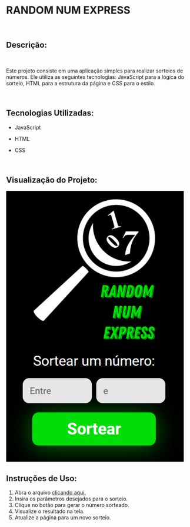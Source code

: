<h1> RANDOM NUM EXPRESS </h1>
<br>
<h2>Descrição:</h2>
<br>
<p>Este projeto consiste em uma aplicação simples para realizar sorteios de números. Ele utiliza as seguintes tecnologias: JavaScript para a lógica do sorteio, HTML para a estrutura da página e CSS para o estilo.</p>
<br>
<h2>Tecnologias Utilizadas:</h2>

- JavaScript

- HTML
  
- CSS
  
<br>

<h2>Visualização do Projeto:</h2>
<img src="assets/screen-project.png" alt="Project-image">
<br>
<h2>Instruções de Uso:</h2>
<ol>
  <li>Abra o arquivo <a href="https://davialexandreh.github.io/Random-Num-Express/"> clicando aqui.</a></li>
  <li>Insira os parâmetros desejados para o sorteio.</li>
  <li>Clique no botão para gerar o número sorteado.</li>
  <li>Visualize o resultado na tela.</li>
  <li>Atualize a página para um novo sorteio.</li>
</ol>


